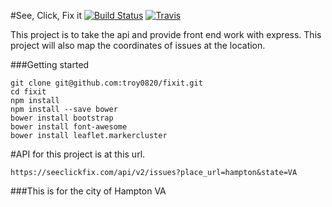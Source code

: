 #See, Click, Fix it [![Build Status](https://travis-ci.org/troy0820/fixit.svg)](https://travis-ci.org/troy0820/fixit)
[![Travis](https://img.shields.io/travis/troy0820/fixit.svg)]()

This project is to take the api and provide front end work with express.
This project will also map the coordinates of issues at the location.

###Getting started
```
git clone git@github.com:troy0820/fixit.git
cd fixit
npm install
npm install --save bower
bower install bootstrap
bower install font-awesome
bower install leaflet.markercluster
```

#API for this project is at this url.
```
https://seeclickfix.com/api/v2/issues?place_url=hampton&state=VA
```

###This is for the city of Hampton VA 
